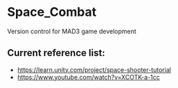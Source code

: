 # Space_Combat
Version control for MAD3 game development

## Current reference list:
* https://learn.unity.com/project/space-shooter-tutorial
* https://www.youtube.com/watch?v=XCOTK-a-1cc
